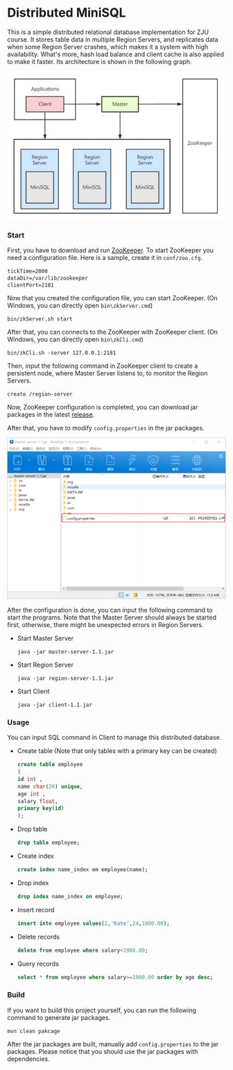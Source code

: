# Distributed MiniSQL

This is a simple distributed relational database implementation for ZJU course. It stores table data in multiple Region Servers, and replicates data when some Region Server crashes, which makes it a system with high availability. What's more, hash load balance and client cache is also applied to make it faster. Its architecture is shown in the following graph.

![architecture](image/architecture.jpeg)

### Start

First, you have to download and run [ZooKeeper](https://www.apache.org/dyn/closer.lua/zookeeper/zookeeper-3.6.3/apache-zookeeper-3.6.3-bin.tar.gz). To start ZooKeeper you need a configuration file. Here is a sample, create it in `conf/zoo.cfg`.

```
tickTime=2000
dataDir=/var/lib/zookeeper
clientPort=2181
```

Now that you created the configuration file, you can start ZooKeeper. (On Windows, you can directly open `bin\zkServer.cmd`)

```shell
bin/zkServer.sh start
```

After that, you can connects to the ZooKeeper with ZooKeeper client. (On Windows, you can directly open `bin\zkCli.cmd`)

```shell
bin/zkCli.sh -server 127.0.0.1:2181
```

Then, input the following command in ZooKeeper client to create a persistent node, where Master Server listens to, to monitor the Region Servers.

```shell
create /region-server
```

Now, ZooKeeper configuration is completed, you can download jar packages in the latest [release](https://github.com/JouleYuan/DistributedMiniSQL/releases/tag/v1.1).

After that, you have to modify `config.properties` in the jar packages. 

![jarconfig](image/jarconfig.png)

After the configuration is done, you can input the following command to start the programs. Note that the Master Server should always be started first, otherwise, there might be unexpected errors in Region Servers.

- Start Master Server

  ```shell
  java -jar master-server-1.1.jar
  ```

- Start Region Server

  ```shell
  java -jar region-server-1.1.jar
  ```

- Start Client

  ```shell
  java -jar client-1.1.jar
  ```

### Usage

You can input SQL command in Client to manage this distributed database.

- Create table (Note that only tables with a primary key can be created)

  ```sql
  create table employee
  ( 
  id int ,
  name char(20) unique,
  age int ,
  salary float,
  primary key(id)
  );
  ```

- Drop table

  ```sql
  drop table employee;
  ```

- Create index

  ```sql
  create index name_index on employee(name);
  ```

- Drop index

  ```sql
  drop index name_index on employee;
  ```

- Insert record

  ```sql
  insert into employee values(2,'Kate',24,1800.00);
  ```

- Delete records

  ```sql
  delete from employee where salary<1900.00;
  ```

- Query records

  ```sql
  select * from employee where salary>=1900.00 order by age desc;
  ```

### Build

If you want to build this project yourself, you can run the following command to generate jar packages.

```shell
mvn clean pakcage
```

After the jar packages are built, manually add `config.properties` to the jar packages. Please notice that you should use the jar packages with dependencies.

